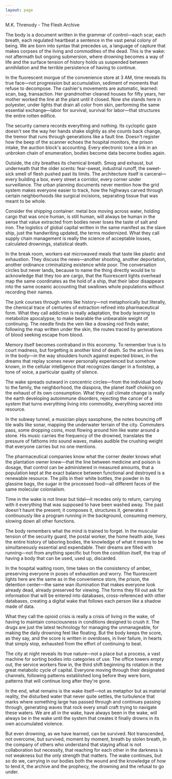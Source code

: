 ```yaml
---
layout: page
---
```

M.K. Threnody - The Flesh Archive

The body is a document written in the grammar of control—each scar, each breath, each regulated heartbeat a sentence in the vast penal colony of being. We are born into syntax that precedes us, a language of capture that makes corpses of the living and commodities of the dead. This is the wake: not aftermath but ongoing submersion, where drowning becomes a way of life and the surface tension of history holds us suspended between annihilation and the terrible persistence of having to continue.

In the fluorescent morgue of the convenience store at 3 AM, time reveals its true face—not progression but accumulation, sediment of moments that refuse to decompose. The cashier's movements are automatic, learned: scan, bag, transaction. Her grandmother cleaned houses for fifty years, her mother worked the line at the plant until it closed. Now she stands here in polyester, under lights that drain all color from skin, performing the same essential exchange—labor for survival, survival for labor—that structures the entire rotten edifice.

The security camera records everything and nothing. Its cycloptic gaze doesn't see the way her hands shake slightly as she counts back change, the tremor that runs through generations like a fault line. Doesn't register how the beep of the scanner echoes the hospital monitors, the prison intake, the auction block's accounting. Every electronic tone a link in an unbroken chain of enumeration, bodies become data become bodies again.

Outside, the city breathes its chemical breath. Smog and exhaust, but underneath that the older scents: fear-sweat, industrial runoff, the sweet-sick smell of flesh pushed past its limits. The architecture itself is carceral—every building a box, every street a corridor, every corner under surveillance. The urban planning documents never mention how the grid system makes everyone easier to track, how the highways carved through certain neighborhoods like surgical incisions, separating tissue that was meant to be whole.

Consider the shipping container: metal box moving across water, holding cargo that was once human, is still human, will always be human in the sense that value extracted from bodies never loses the taste of salt and iron. The logistics of global capital written in the same manifest as the slave ship, just the handwriting updated, the terms modernized. What they call supply chain management is really the science of acceptable losses, calculated drownings, statistical death.

In the break room, workers eat microwaved meals that taste like plastic and exhaustion. They discuss the news—another shooting, another deportation, another ordinance criminalizing existence while poor. The conversation circles but never lands, because to name the thing directly would be to acknowledge that they too are cargo, that the fluorescent lights overhead map the same coordinates as the hold of a ship, that their labor disappears into the same oceanic accounting that swallows whole populations without recording their names.

The junk courses through veins like history—not metaphorically but literally, the chemical trace of centuries of extraction refined into pharmaceutical form. What they call addiction is really adaptation, the body learning to metabolize apocalypse, to make bearable the unbearable weight of continuing. The needle finds the vein like a dowsing rod finds water, following the map written under the skin, the routes traced by generations of blood seeking escape from blood.

Memory itself becomes contraband in this economy. To remember true is to court madness, but forgetting is another kind of death. So the archive lives in the body—in the way shoulders hunch against expected blows, in the dreams that replay scenes never personally experienced but somehow known, in the cellular intelligence that recognizes danger in a footstep, a tone of voice, a particular quality of silence.

The wake spreads outward in concentric circles—from the individual body to the family, the neighborhood, the diaspora, the planet itself choking on the exhaust of its own consumption. What they call climate change is really the earth developing autoimmune disorders, rejecting the cancer of a system that turns everything living into commodity, everything sacred into resource.

In the subway tunnel, a musician plays saxophone, the notes bouncing off tile walls like sonar, mapping the underwater terrain of the city. Commuters pass, some dropping coins, most flowing around him like water around a stone. His music carries the frequency of the drowned, translates the pressure of fathoms into sound waves, makes audible the crushing weight that everyone carries but no one mentions.

The pharmaceutical companies know what the corner dealer knows what the plantation owner knew—that the line between medicine and poison is dosage, that control can be administered in measured amounts, that a population kept at the exact balance between functional and destroyed is a renewable resource. The pills in their white bottles, the powder in its glassine bags, the sugar in the processed food—all different faces of the same molecular colonialism.

Time in the wake is not linear but tidal—it recedes only to return, carrying with it everything that was supposed to have been washed away. The past doesn't haunt the present; it composes it, structures it, generates it continuously like a program running in the background, consuming memory, slowing down all other functions.

The body remembers what the mind is trained to forget. In the muscular tension of the security guard, the postal worker, the home health aide, lives the entire history of laboring bodies, the knowledge of what it means to be simultaneously essential and expendable. Their dreams are filled with running—not from anything specific but from the condition itself, the trap of having a body that can be used, used up, discarded.

In the hospital waiting room, time takes on the consistency of amber, preserving everyone in poses of exhaustion and worry. The fluorescent lights here are the same as in the convenience store, the prison, the detention center—the same wan illumination that makes everyone look already dead, already preserved for viewing. The forms they fill out ask for information that will be entered into databases, cross-referenced with other databases, creating a digital wake that follows each person like a shadow made of data.

What they call the opioid crisis is really a crisis of living in the wake, of having to maintain consciousness in conditions designed to crush it. The drugs are just the latest technology for managing the unmanageable, for making the daily drowning feel like floating. But the body keeps the score, as they say, and the score is written in overdoses, in liver failure, in hearts that simply stop, exhausted from the effort of continuing to beat.

The city at night reveals its true nature—not a place but a process, a vast machine for sorting bodies into categories of use. The office towers empty out, the service workers flow in, the third shift beginning its rotation in the great metabolic cycle of capital. Everyone moving through their designated channels, following patterns established long before they were born, patterns that will continue long after they're gone.

In the end, what remains is the wake itself—not as metaphor but as material reality, the disturbed water that never quite settles, the turbulence that marks where something large has passed through and continues passing through, generating waves that rock every small craft trying to navigate these waters. We are all in the wake, have always been in the wake, will always be in the wake until the system that creates it finally drowns in its own accumulated violence.

But even drowning, as we have learned, can be survived. Not transcended, not overcome, but survived, moment by moment, breath by stolen breath, in the company of others who understand that staying afloat is not collaboration but necessity, that reaching for each other in the darkness is not weakness but the only strength that matters. The wake continues, but so do we, carrying in our bodies both the wound and the knowledge of how to tend it, the archive and the prophecy, the drowning and the refusal to go under.